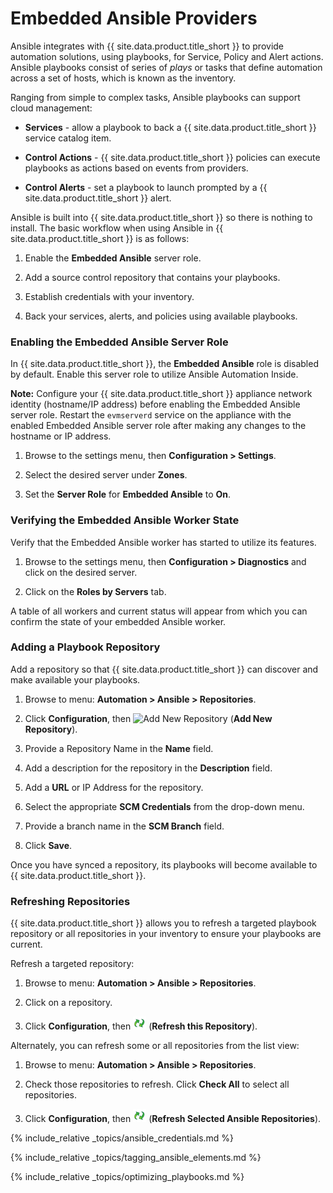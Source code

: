 ---
---

# Embedded Ansible Providers

Ansible integrates with {{ site.data.product.title_short }} to provide automation solutions, using playbooks, for Service, Policy and Alert actions. Ansible playbooks consist of series of *plays* or tasks that define automation across a set of hosts, which is known as the inventory.

Ranging from simple to complex tasks, Ansible playbooks can support cloud management:

- **Services** - allow a playbook to back a {{ site.data.product.title_short }} service catalog item.

- **Control Actions** - {{ site.data.product.title_short }} policies can execute playbooks as actions based on events from providers.

- **Control Alerts** - set a playbook to launch prompted by a {{ site.data.product.title_short }} alert.

Ansible is built into {{ site.data.product.title_short }} so there is nothing to install. The basic workflow when using Ansible in {{ site.data.product.title_short }} is as follows:

1. Enable the **Embedded Ansible** server role.

2. Add a source control repository that contains your playbooks.

3. Establish credentials with your inventory.

4. Back your services, alerts, and policies using available playbooks.

### Enabling the Embedded Ansible Server Role

In {{ site.data.product.title_short }}, the **Embedded Ansible** role is disabled by default. Enable this server role to utilize Ansible Automation Inside.

**Note:** Configure your {{ site.data.product.title_short }} appliance network identity (hostname/IP address) before enabling the Embedded Ansible server role. Restart the `evmserverd` service on the appliance with the enabled Embedded Ansible server role after making any changes to the hostname or IP address.

1. Browse to the settings menu, then **Configuration > Settings**.

2. Select the desired server under **Zones**.

3. Set the **Server Role** for **Embedded Ansible** to **On**.

### Verifying the Embedded Ansible Worker State

Verify that the Embedded Ansible worker has started to utilize its features.

1. Browse to the settings menu, then **Configuration > Diagnostics** and click on the desired server.

2. Click on the **Roles by Servers** tab.

A table of all workers and current status will appear from which you can confirm the state of your embedded Ansible worker.

### Adding a Playbook Repository

Add a repository so that {{ site.data.product.title_short }} can discover and make available your playbooks.

1. Browse to menu: **Automation > Ansible > Repositories**.

2. Click **Configuration**, then ![Add New Repository](../images/1862.png) (**Add New Repository**).

3. Provide a Repository Name in the **Name** field.

4. Add a description for the repository in the **Description** field.

5. Add a **URL** or IP Address for the repository.

6. Select the appropriate **SCM Credentials** from the drop-down menu.

7. Provide a branch name in the **SCM Branch** field.

8. Click **Save**.

Once you have synced a repository, its playbooks will become available to {{ site.data.product.title_short }}.

### Refreshing Repositories

{{ site.data.product.title_short }} allows you to refresh a targeted playbook repository or all repositories in your inventory to ensure your playbooks are current.

Refresh a targeted repository:

1. Browse to menu: **Automation > Ansible > Repositories**.

2. Click on a repository.

3. Click **Configuration**, then ![Refresh this Repository](../images/2003.png) (**Refresh this Repository**).

Alternately, you can refresh some or all repositories from the list view:

1. Browse to menu: **Automation > Ansible > Repositories**.

2. Check those repositories to refresh. Click **Check All** to select all repositories.

3. Click **Configuration**, then ![Refresh Selected Ansible Repositories](../images/2003.png) (**Refresh Selected Ansible Repositories**).

{% include_relative _topics/ansible_credentials.md %}

{% include_relative _topics/tagging_ansible_elements.md %}

{% include_relative _topics/optimizing_playbooks.md %}
